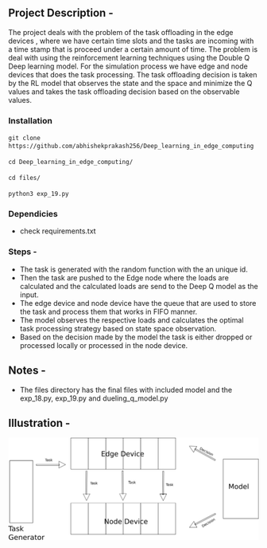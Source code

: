 ## Project Description - 

The project deals with the problem of the task offloading in the edge devices , where we have certain time slots and the tasks are incoming with a time stamp that is proceed under a certain amount of time. The problem is deal with using the reinforcement learning techniques using the Double Q Deep learning model. For the simulation process we have edge and node devices that does the task processing. The task offloading decision is taken by the RL model that observes the state and the space and minimize the Q values and takes the task offloading decision based on the observable values.

### Installation 

```
git clone https://github.com/abhishekprakash256/Deep_learning_in_edge_computing

cd Deep_learning_in_edge_computing/

cd files/

python3 exp_19.py
```

### Dependicies 

- check requirements.txt

### Steps - 

- The task is generated with the random function with the an unique id.
- Then the task are pushed to the Edge node where the loads are calculated and the calculated loads are send to the Deep Q model as the input.
- The edge device and node device have the queue that are used to store the task and process them that works in FIFO manner.
- The model observes the respective loads and calculates the optimal task processing strategy based on state space observation.
- Based on the decision made by the model the task is either dropped or processed locally or processed in the node device.



## Notes - 

- The files directory has the final files with included model and the exp_18.py, exp_19.py and dueling_q_model.py



## Illustration - 

![](steps.png)





